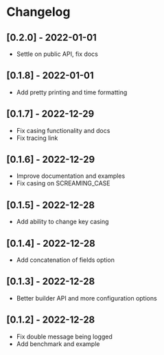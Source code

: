 # Changelog
## [0.2.0] - 2022-01-01
- Settle on public API, fix docs

## [0.1.8] - 2022-01-01
- Add pretty printing and time formatting

## [0.1.7] - 2022-12-29
- Fix casing functionality and docs
- Fix tracing link

## [0.1.6] - 2022-12-29
- Improve documentation and examples
- Fix casing on SCREAMING_CASE 

## [0.1.5] - 2022-12-28
- Add ability to change key casing

## [0.1.4] - 2022-12-28
- Add concatenation of fields option

## [0.1.3] - 2022-12-28
- Better builder API and more configuration options

## [0.1.2] - 2022-12-28
- Fix double message being logged
- Add benchmark and example
